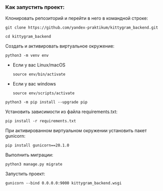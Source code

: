 ### Как запустить проект:

Клонировать репозиторий и перейти в него в командной строке:

```
git clone https://github.com/yandex-praktikum/kittygram_backend.git
```

```
cd kittygram_backend
```

Cоздать и активировать виртуальное окружение:

```
python3 -m venv env
```

* Если у вас Linux/macOS

    ```
    source env/bin/activate
    ```

* Если у вас windows

    ```
    source env/scripts/activate
    ```

```
python3 -m pip install --upgrade pip
```

Установить зависимости из файла requirements.txt:

```
pip install -r requirements.txt
```

При активированном виртуальном окружении установить пакет gunicorn:

```
pip install gunicorn==20.1.0
```

Выполнить миграции:

```
python3 manage.py migrate
```

Запустить проект:

```
gunicorn --bind 0.0.0.0:9000 kittygram_backend.wsgi
```
